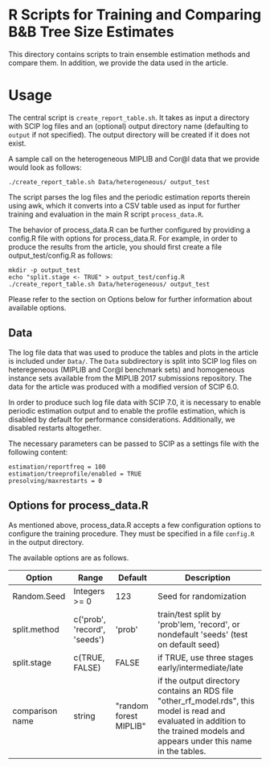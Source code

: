 # R Scripts for Training and Comparing B&B Tree Size Estimates

This directory contains scripts to train ensemble estimation methods and compare them.
In addition, we provide the data used in the article.

# Usage

The central script is `create_report_table.sh`. It takes as input a directory
with SCIP log files and an (optional) output directory name (defaulting to `output`
if not specified). The output directory will be created if it does not exist.

A sample call on the heterogeneous MIPLIB and Cor@l data that we provide would look as follows:


    ./create_report_table.sh Data/heterogeneous/ output_test

The script parses the log files and the periodic estimation reports therein using awk, which it converts into a
CSV table used as input for further training and evaluation in the main R script
`process_data.R`.


The behavior of process_data.R can be further configured by providing a config.R file
with options for process_data.R.
For example, in order to produce the results from the article,
you should first create a file output_test/config.R as follows:

    mkdir -p output_test
    echo "split.stage <- TRUE" > output_test/config.R
    ./create_report_table.sh Data/heterogeneous/ output_test

Please refer to the section on Options below for further information about available options.

## Data

The log file data that was used to produce the tables and plots in the article is included under `Data/`.
The `Data` subdirectory is split into SCIP log files on heteregeneous (MIPLIB and Cor@l benchmark sets)
and homogeneous instance sets available from the MIPLIB 2017 submissions repository.
The data for the article was produced with a modified version of SCIP 6.0.

In order to produce such log file data with SCIP 7.0, it is necessary to enable periodic estimation output
and to enable the profile estimation, which is disabled by default for performance considerations.
Additionally, we disabled restarts altogether.

The necessary parameters can be passed to SCIP as a settings file with the following content:

    estimation/reportfreq = 100
    estimation/treeprofile/enabled = TRUE
    presolving/maxrestarts = 0


## Options for process_data.R

As mentioned above, process_data.R accepts a few configuration options to configure the training procedure.
They must be specified in a file `config.R` in the output directory.

The available options are as follows.


| Option          | Range                        | Default                | Description                                                                                                                                                                      |
|-----------------|------------------------------|------------------------|----------------------------------------------------------------------------------------------------------------------------------------------------------------------------------|
| Random.Seed     | Integers >= 0                | 123                    | Seed for randomization                                                                                                                                                           |
| split.method    | c('prob', 'record', 'seeds') | 'prob'                 | train/test split by 'prob'lem, 'record', or nondefault 'seeds' (test on default seed)                                                                                            |
| split.stage     | c(TRUE, FALSE)               | FALSE                  | if TRUE, use three stages early/intermediate/late                                                                                                                                |
| comparison name | string                       | "random forest MIPLIB" | if the output directory contains an RDS file "other_rf_model.rds", this model is read and evaluated in addition to the trained models and appears under this name in the tables. |
